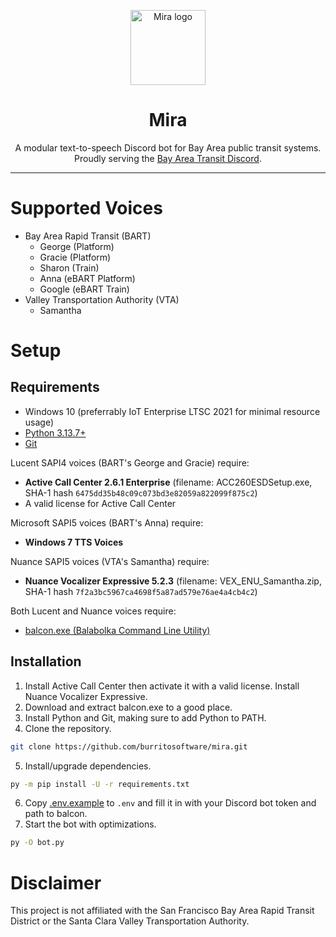 <p align="center">
  <img src="https://owo.whats-th.is/3sSfXgb.png" alt="Mira logo" width="120"/>
</p>

<h1 align="center">Mira</h1>

<p align="center">
  A modular text-to-speech Discord bot for Bay Area public transit systems.
  <br>
  Proudly serving the <a href="https://discord.gg/bayareatransit">Bay Area Transit Discord</a>.
</p>

---

# Supported Voices
- Bay Area Rapid Transit (BART)
  - George (Platform)
  - Gracie (Platform)
  - Sharon (Train)
  - Anna (eBART Platform)
  - Google (eBART Train)
- Valley Transportation Authority (VTA)
  - Samantha

# Setup
## Requirements
- Windows 10 (preferrably IoT Enterprise LTSC 2021 for minimal resource usage)
- [Python 3.13.7+](https://www.python.org/downloads/)
- [Git](https://git-scm.com/downloads)

Lucent SAPI4 voices (BART's George and Gracie) require:
- **Active Call Center 2.6.1 Enterprise** (filename: ACC260ESDSetup.exe, SHA-1 hash `6475dd35b48c09c073bd3e82059a822099f875c2`)
- A valid license for Active Call Center

Microsoft SAPI5 voices (BART's Anna) require:
- **Windows 7 TTS Voices**

Nuance SAPI5 voices (VTA's Samantha) require:
- **Nuance Vocalizer Expressive 5.2.3** (filename: VEX_ENU_Samantha.zip, SHA-1 hash `7f2a3bc5967ca4698f5a87ad579e76ae4a4cb4c2`)

Both Lucent and Nuance voices require:
- [balcon.exe (Balabolka Command Line Utility)](https://www.cross-plus-a.com/bconsole.htm)

## Installation
1. Install Active Call Center then activate it with a valid license. Install Nuance Vocalizer Expressive.
2. Download and extract balcon.exe to a good place.
3. Install Python and Git, making sure to add Python to PATH.
4. Clone the repository.
```bash
git clone https://github.com/burritosoftware/mira.git
```
5. Install/upgrade dependencies.
```bash
py -m pip install -U -r requirements.txt
```
6. Copy [.env.example](.env.example) to `.env` and fill it in with your Discord bot token and path to balcon.
7. Start the bot with optimizations.
```bash
py -O bot.py
```

# Disclaimer
This project is not affiliated with the San Francisco Bay Area Rapid Transit District or the Santa Clara Valley Transportation Authority.